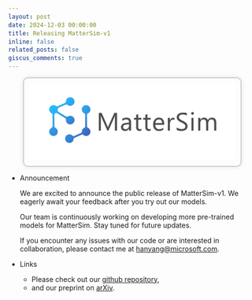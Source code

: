 ```yaml
---
layout: post
date: 2024-12-03 00:00:00
title: Releasing MatterSim-v1
inline: false
related_posts: false
giscus_comments: true
---
```


<div style="text-align: center; border: 2px solid #ccc; padding: 10px; border-radius: 10px; box-shadow: 0 0 10px rgba(0, 0, 0, 0.1); max-width: 420px; margin: 0 auto;">
  <a href="https://github.com/microsoft/mattersim">
    <img src="https://raw.githubusercontent.com/microsoft/mattersim/refs/heads/main/docs/_static/mattersim-banner.png" alt="MatterSim Banner" style="max-width: 100%; width: 500px;">
  </a>
</div>

- Announcement

  We are excited to announce the public release of MatterSim-v1. We eagerly await your feedback after you try out our models.

  Our team is continuously working on developing more pre-trained models for MatterSim. Stay tuned for future updates.

  If you encounter any issues with our code or are interested in collaboration, please contact me at [hanyang@microsoft.com](mailto:hanyang@microsoft.com).

- Links
  - Please check out our [github repository](https://github.com/microsoft/mattersim),
  - and our preprint on [arXiv](https://arxiv.org/abs/2405.04967).

